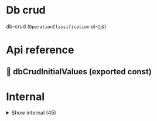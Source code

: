 # Db crud

db-crud (`OperationClassification` ui-cjs)



# Api reference

## 📄 dbCrudInitialValues (exported const)

# Internal

<details><summary>Show internal (45)</summary>
    
  # `<CrudGrid />`




| Input      |    |    |
| ---------- | -- | -- |
| - | | |
| **Output** | `JSX.Element`   |    |



## `<CrudTable />`

| Input      |    |    |
| ---------- | -- | -- |
| - | | |
| **Output** | `JSX.Element`   |    |



## `<CrudTimeline />`

| Input      |    |    |
| ---------- | -- | -- |
| - | | |
| **Output** | `JSX.Element`   |    |



## `<CrudTree />`

| Input      |    |    |
| ---------- | -- | -- |
| - | | |
| **Output** | `JSX.Element`   |    |



## `<DatasetForm />`

| Input      |    |    |
| ---------- | -- | -- |
| props | { modelName: string, <br /> } |  |
| **Output** | `JSX.Element`   |    |



## `<DbPage />`

| Input      |    |    |
| ---------- | -- | -- |
| - | | |
| **Output** | `JSX.Element`   |    |



## getPropertiesDataParameterNames()

| Input      |    |    |
| ---------- | -- | -- |
| properties | `SchemaProperty`[] |  |
| **Output** |    |    |



## `<IndexInstanceContainer />`

container for any index instance that needs to be rendered in the explore page


| Input      |    |    |
| ---------- | -- | -- |
| - | | |
| **Output** | `JSX.Element`   |    |



## `<ModelComponent />`

In the table headings, all xxxSlug, xxxId etc should be called xxx.

In the table values, all slugs and ids should show the name of the instance of the refered model.

It has to be possible to navigate to an id or slug using `#[id] or #[slug]` in the URL, just add div ids to all rows


| Input      |    |    |
| ---------- | -- | -- |
| props | { modelName?: string, <br />highlight: `Highlight`, <br /> } |  |
| **Output** | `JSX.Element`   |    |



## openWhatsapp()

| Input      |    |    |
| ---------- | -- | -- |
| {
  phone,
  text,
} | { phone: string, <br />text: string, <br /> } |  |
| **Output** |    |    |



## `<SearchBar />`

| Input      |    |    |
| ---------- | -- | -- |
| props | { initialValue?: string, <br />placeholder?: string, <br /> } |  |
| **Output** | `JSX.Element`   |    |



## shimmer()

| Input      |    |    |
| ---------- | -- | -- |
| w | number |  |,| h | number |  |
| **Output** | `String`   |    |



## `<SimplifiedSchemaFormDebug />`

| Input      |    |    |
| ---------- | -- | -- |
| {
  parameters,
  values,
} | { parameters?: `FunctionParameter`[], <br />values: {  }[], <br /> } |  |
| **Output** | `JSX.Element`   |    |



## sortToItem()

| Input      |    |    |
| ---------- | -- | -- |
| sort | `DatasetSort` |  |
| **Output** | { value: string, <br />label: string, <br />data: {  }, <br /> }   |    |



## `<SpaceCard />`

| Input      |    |    |
| ---------- | -- | -- |
| - | | |
| **Output** | `JSX.Element`   |    |



## toBase64()

| Input      |    |    |
| ---------- | -- | -- |
| str | string |  |
| **Output** |    |    |



## `<UpsertForm />`

TODO: Provide all the fetched data with `hasMore` and `fetchAll` to the `SimplifiedJsonForm`


| Input      |    |    |
| ---------- | -- | -- |
| props | { simplifiedSchema: `SimplifiedSchema`, <br />instance: {  }, <br />referencableModelNames?: string[], <br />modelName: string, <br /> } |  |
| **Output** | `JSX.Element`   |    |



## `<UpsertPage />`

| Input      |    |    |
| ---------- | -- | -- |
| - | | |
| **Output** | `JSX.Element`   |    |



## useInfiniteGetDbModel()

| Input      |    |    |
| ---------- | -- | -- |
| - | | |
| **Output** | {  }   |    |



## useModelFromUrl()

takes the model from the url


| Input      |    |    |
| ---------- | -- | -- |
| - | | |
| **Output** |    |    |



## useUrl()

| Input      |    |    |
| ---------- | -- | -- |
| - | | |
| **Output** |    |    |



## 🔹 DbCrudStore

Properties: 

 | Name | Type | Description |
|---|---|---|
| db-crud.datasetConfig  | object |  |
| db-crud.search  | string |  |



## 📄 CrudGrid (exported const)

## 📄 CrudTable (exported const)

## 📄 CrudTimeline (exported const)

## 📄 CrudTree (exported const)

## 📄 DatasetForm (exported const)

## 📄 DbPage (exported const)

## 📄 defaultLimit (exported const)

## 📄 getPropertiesDataParameterNames (exported const)

## 📄 IndexInstanceContainer (exported const)

container for any index instance that needs to be rendered in the explore page


## 📄 ModelComponent (exported const)

In the table headings, all xxxSlug, xxxId etc should be called xxx.

In the table values, all slugs and ids should show the name of the instance of the refered model.

It has to be possible to navigate to an id or slug using `#[id] or #[slug]` in the URL, just add div ids to all rows


## 📄 openWhatsapp (exported const)

## 📄 SearchBar (exported const)

## 📄 shimmer (exported const)

## 📄 SimplifiedSchemaFormDebug (exported const)

## 📄 sortToItem (exported const)

## 📄 SpaceCard (exported const)

## 📄 { StoreProvider, useStore } (exported const)

## 📄 toBase64 (exported const)

## 📄 UpsertForm (exported const)

TODO: Provide all the fetched data with `hasMore` and `fetchAll` to the `SimplifiedJsonForm`


## 📄 UpsertPage (exported const)

## 📄 useInfiniteGetDbModel (exported const)

## 📄 useModelFromUrl (exported const)

takes the model from the url


## 📄 useUrl (exported const)

  </details>

